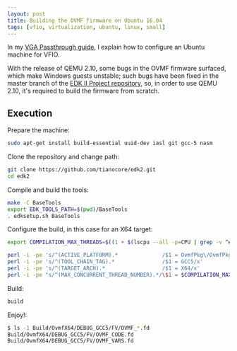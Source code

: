 ```yaml
---
layout: post
title: Building the OVMF firmware on Ubuntu 16.04
tags: [vfio, virtualization, ubuntu, linux, small]
---
```


In my [VGA Passthrough guide][VGA Passthrough guide], I explain how to configure an Ubuntu machine for VFIO.

With the release of QEMU 2.10, some bugs in the OVMF firmware surfaced, which make Windows guests unstable; such bugs have been fixed in the master branch of the [EDK II Project repository][EDK II Project repository], so, in order to use QEMU 2.10, it's required to build the firmware from scratch.

## Execution

Prepare the machine:

```sh
sudo apt-get install build-essential uuid-dev iasl git gcc-5 nasm
```

Clone the repository and change path:

```sh
git clone https://github.com/tianocore/edk2.git
cd edk2
```

Compile and build the tools:

```sh
make -C BaseTools
export EDK_TOOLS_PATH=$(pwd)/BaseTools
. edksetup.sh BaseTools
```

Configure the build, in this case for an X64 target:

```sh
export COMPILATION_MAX_THREADS=$((1 + $(lscpu --all -p=CPU | grep -v ^# | sort | uniq | wc -l)))

perl -i -pe 's/^(ACTIVE_PLATFORM).*              /$1 = OvmfPkg\/OvmfPkgX64.dsc/x'  Conf/target.txt
perl -i -pe 's/^(TOOL_CHAIN_TAG).*               /$1 = GCC5/x'                     Conf/target.txt
perl -i -pe 's/^(TARGET_ARCH).*                  /$1 = X64/x'                      Conf/target.txt
perl -i -pe "s/^(MAX_CONCURRENT_THREAD_NUMBER).*/\$1 = $COMPILATION_MAX_THREADS/x" Conf/target.txt
```

Build:

```sh
build
```

Enjoy!:

```sh
$ ls -1 Build/OvmfX64/DEBUG_GCC5/FV/OVMF_*.fd
Build/OvmfX64/DEBUG_GCC5/FV/OVMF_CODE.fd
Build/OvmfX64/DEBUG_GCC5/FV/OVMF_VARS.fd
```

[VGA Passthrough guide]: https://github.com/saveriomiroddi/vga-passthrough
[EDK II Project repository]: https://github.com/tianocore/edk2
